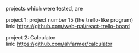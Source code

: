 projects which were tested, are

project 1: project number 15 (the trello-like program)  
link: https://github.com/web-pal/react-trello-board

project 2: Calculator   
link: https://github.com/ahfarmer/calculator